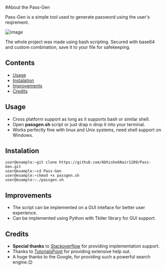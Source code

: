 #About the Pass-Gen

Pass-Gen is a simple tool used to generate password using the user's reqirement.

![image](https://github.com/AbhishekNair1289/Pass-Gen/assets/74359627/d03b4528-ee45-4640-b0d4-1854207c0ed2)

The whole project was made using bash scripting. Secured with base64 and custom combination, save it to your file for safekeeping.

## Contents

- [Usage](#configuration)
- [Instalation](#instalation)
- [Improvements](#improvements)
- [Credits](#credits)

## Usage
- Cross platform support as long as it supports bash or similar shell.
- Open **passgen.sh** script or just drap n drop it into your terminal.
- Works perfectly fine with linux and Unix systems, need shell support on Windows.

## Instalation

```console
user@example:~git clone https://github.com/AbhishekNair1289/Pass-Gen.git
user@example:~cd Pass-Gen
user@example:~chmod +x passgen.sh 
user@example:~./passgen.sh
```

## Improvements
- The script can be implemented on a GUI inteface for better user experience.
- Can be implemented using Python with Tkiter library for GUI support.

## Credits

- **Special thanks** to [Stackoverflow](https://stackoverflow.com/) for providing implementation support.
- Thanks to [TutorialsPoint](https://www.tutorialspoint.com/unix/shell_scripting.htm) for providing extensive help out.
- A huge thanks to the Google, for providing such a powerful search engine.😉
